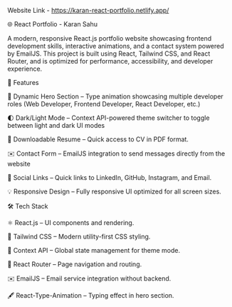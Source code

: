 Website Link - https://karan-react-portfolio.netlify.app/

🌐 React Portfolio - Karan Sahu

A modern, responsive React.js portfolio website showcasing frontend development skills, interactive animations, and a contact system powered by EmailJS. This project is built using React, Tailwind CSS, and React Router, and is optimized for performance, accessibility, and developer experience.

🚀 Features

🎨 Dynamic Hero Section – Type animation showcasing multiple developer roles (Web Developer, Frontend Developer, React Developer, etc.)

🌓 Dark/Light Mode – Context API-powered theme switcher to toggle between light and dark UI modes

📄 Downloadable Resume – Quick access to CV in PDF format.

✉️ Contact Form – EmailJS integration to send messages directly from the website

🔗 Social Links – Quick links to LinkedIn, GitHub, Instagram, and Email.

💡 Responsive Design – Fully responsive UI optimized for all screen sizes.

🛠️ Tech Stack

⚛️ React.js – UI components and rendering.

🎨 Tailwind CSS – Modern utility-first CSS styling.

🧠 Context API – Global state management for theme mode.

🔁 React Router – Page navigation and routing.

✉️ EmailJS – Email service integration without backend.

🖋️ React-Type-Animation – Typing effect in hero section.
